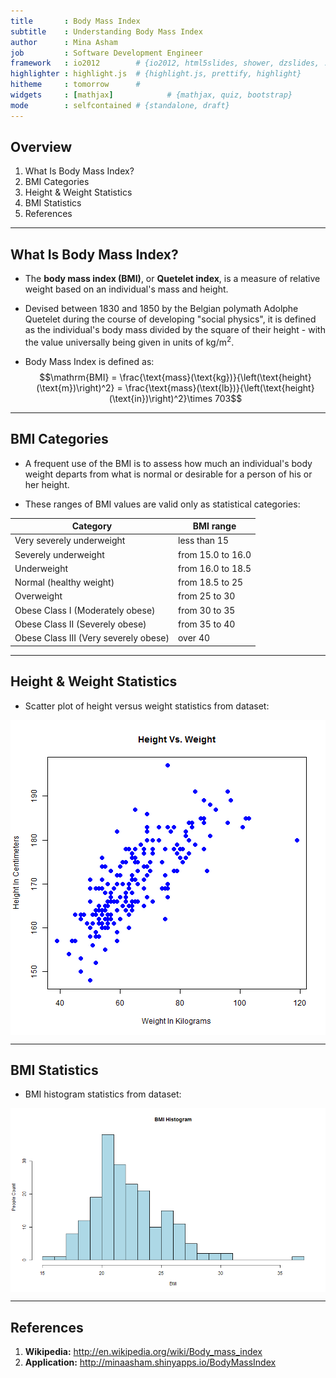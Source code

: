 ```yaml
---
title       : Body Mass Index
subtitle    : Understanding Body Mass Index
author      : Mina Asham
job         : Software Development Engineer
framework   : io2012        # {io2012, html5slides, shower, dzslides, ...}
highlighter : highlight.js  # {highlight.js, prettify, highlight}
hitheme     : tomorrow      # 
widgets     : [mathjax]            # {mathjax, quiz, bootstrap}
mode        : selfcontained # {standalone, draft}
---
```




## Overview

1. What Is Body Mass Index?
2. BMI Categories
3. Height & Weight Statistics
4. BMI Statistics
5. References

---

## What Is Body Mass Index?

- The <b>body mass index (BMI)</b>, or <b>Quetelet index</b>, is a measure of relative weight based on an individual's mass and height.

- Devised between 1830 and 1850 by the Belgian polymath Adolphe Quetelet during the course of developing "social physics", it is defined as the individual's body mass divided by the square of their height - with the value universally being given in units of kg/m<sup>2</sup>.

- Body Mass Index is defined as: 
$$\mathrm{BMI} = \frac{\text{mass}(\text{kg})}{\left(\text{height}(\text{m})\right)^2} = \frac{\text{mass}(\text{lb})}{\left(\text{height}(\text{in})\right)^2}\times 703$$

---

## BMI Categories

- A frequent use of the BMI is to assess how much an individual's body weight departs from what is normal or desirable for a person of his or her height.

- These ranges of BMI values are valid only as statistical categories:

Category                              | BMI range
--------------------------------------|-------------------
Very severely underweight             | less than 15
Severely underweight                  | from 15.0 to 16.0
Underweight                           | from 16.0 to 18.5
Normal (healthy weight)               | from 18.5 to 25
Overweight                            | from 25 to 30
Obese Class I (Moderately obese)      | from 30 to 35
Obese Class II (Severely obese)       | from 35 to 40
Obese Class III (Very severely obese) | over 40

---

## Height & Weight Statistics

- Scatter plot of height versus weight statistics from dataset:

<img src="figure/unnamed-chunk-2.png" title="plot of chunk unnamed-chunk-2" alt="plot of chunk unnamed-chunk-2" style="display: block; margin: auto;" />

---

## BMI Statistics

- BMI histogram statistics from dataset:

<img src="figure/unnamed-chunk-3.png" title="plot of chunk unnamed-chunk-3" alt="plot of chunk unnamed-chunk-3" style="display: block; margin: auto;" />

---

## References

1. <b>Wikipedia:</b> http://en.wikipedia.org/wiki/Body_mass_index
2. <b>Application:</b> http://minaasham.shinyapps.io/BodyMassIndex

